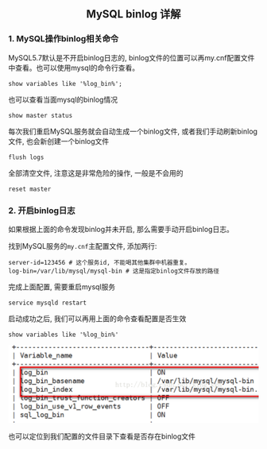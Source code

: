 ## <center>MySQL binlog 详解</center>

### 1. MySQL操作binlog相关命令

MySQL5.7默认是不开启binlog日志的, binlog文件的位置可以再my.cnf配置文件中查看。也可以使用mysql的命令行查看。

```shell
show variables like '%log_bin%';
```

也可以查看当面mysql的binlog情况

```shell
show master status
```

每次我们重启MySQL服务就会自动生成一个binlog文件, 或者我们手动刷新binlog文件, 也会新创建一个binlog文件

```shell
flush logs
```

全部清空文件, 注意这是非常危险的操作, 一般是不会用的

```shell
reset master
```

### 2. 开启binlog日志

如果根据上面的命令发现binlog并未开启, 那么需要手动开启binlog日志。

找到MySQL服务的`my.cnf`主配置文件, 添加两行:

```shell
server-id=123456 # 这个服务id, 不能喝其他集群中机器重复。
log-bin=/var/lib/mysql/mysql-bin # 这是指定binlog文件存放的路径
```

完成上面配置, 需要重启mysql服务 

```shell
service mysqld restart
```

启动成功之后, 我们可以再用上面的命令查看配置是否生效

```shell
show variables like '%log_bin%'
```

![binlog_start](/database/MySQL/MySQL_Cluster/images/binlog_start.png)

也可以定位到我们配置的文件目录下查看是否存在binlog文件